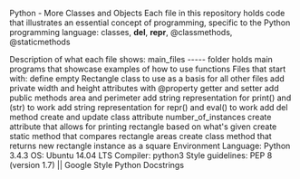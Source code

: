 Python - More Classes and Objects
Each file in this repository holds code that illustrates an essential concept of programming, specific to the Python programming language: classes, __del__, __repr__, @classmethods, @staticmethods

Description of what each file shows:
main_files ----- folder holds main programs that showcase examples of how to use functions
Files that start with:
define empty Rectangle class to use as a basis for all other files
add private width and height attributes with @property getter and setter
add public methods area and perimeter
add string representation for print() and (str) to work
add string representation for repr() and eval() to work
add del method
create and update class attribute number_of_instances
create attribute that allows for printing rectangle based on what's given
create static method that compares rectangle areas
create class method that returns new rectangle instance as a square
Environment
Language: Python 3.4.3
OS: Ubuntu 14.04 LTS
Compiler: python3
Style guidelines: PEP 8 (version 1.7) || Google Style Python Docstrings

